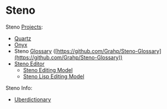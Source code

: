 # Steno

Steno [Projects](projects.md):

- [Quartz](quartz.md)
- [Onyx](onyx.md)
- Steno [Glossary](glossaries.md) ([https://github.com/Grahp/Steno-Glossary](https://github.com/Grahp/Steno-Glossary))
- [Steno Editor](steno-editor.md)
  - [Steno Editing Model](steno-editing-model.md)
  - [Steno Lisp Editing Model](steno-lisp-editing-model.md)

Steno Info:

- [Uberdictionary](uberdictionary.md)
